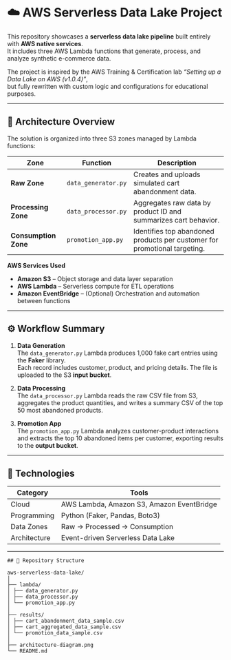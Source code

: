 # ☁️ AWS Serverless Data Lake Project

This repository showcases a **serverless data lake pipeline** built entirely with **AWS native services**.  
It includes three AWS Lambda functions that generate, process, and analyze synthetic e-commerce data.  

The project is inspired by the AWS Training & Certification lab *“Setting up a Data Lake on AWS (v1.0.4)”*,  
but fully rewritten with custom logic and configurations for educational purposes.

---

## 🧩 Architecture Overview

The solution is organized into three S3 zones managed by Lambda functions:

| Zone | Function | Description |
|------|-----------|--------------|
| **Raw Zone** | `data_generator.py` | Creates and uploads simulated cart abandonment data. |
| **Processing Zone** | `data_processor.py` | Aggregates raw data by product ID and summarizes cart behavior. |
| **Consumption Zone** | `promotion_app.py` | Identifies top abandoned products per customer for promotional targeting. |

**AWS Services Used**
- **Amazon S3** – Object storage and data layer separation  
- **AWS Lambda** – Serverless compute for ETL operations  
- **Amazon EventBridge** – (Optional) Orchestration and automation between functions  

---

## ⚙️ Workflow Summary

1. **Data Generation**  
   The `data_generator.py` Lambda produces 1,000 fake cart entries using the **Faker** library.  
   Each record includes customer, product, and pricing details. The file is uploaded to the S3 **input bucket**.

2. **Data Processing**  
   The `data_processor.py` Lambda reads the raw CSV file from S3,  
   aggregates the product quantities, and writes a summary CSV of the top 50 most abandoned products.

3. **Promotion App**  
   The `promotion_app.py` Lambda analyzes customer-product interactions  
   and extracts the top 10 abandoned items per customer, exporting results to the **output bucket**.

---

## 🧰 Technologies

| Category | Tools |
|-----------|-------|
| Cloud | AWS Lambda, Amazon S3, Amazon EventBridge |
| Programming | Python (Faker, Pandas, Boto3) |
| Data Zones | Raw → Processed → Consumption |
| Architecture | Event-driven Serverless Data Lake |

---
```text
## 📂 Repository Structure

aws-serverless-data-lake/
│
├── lambda/
│ ├── data_generator.py
│ ├── data_processor.py
│ └── promotion_app.py
│
├── results/
│ ├── cart_abandonment_data_sample.csv
│ ├── cart_aggregated_data_sample.csv
│ └── promotion_data_sample.csv
│
├── architecture-diagram.png
└── README.md
